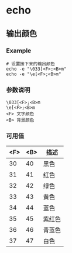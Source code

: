# echo

## 输出颜色

### Example

    # 设置接下来的输出颜色
    echo -e "\033[<F>;<B>m"
    echo -e "\e[<F>;<B>m"

### 参数说明

    \033[<F>;<B>m
    \e[<F>;<B>m
    <F> 文字颜色
    <B> 背景颜色

### 可用值
    
&lt;F&gt; | &lt;B&gt; | 描述
--        | --        | --
30        | 40        | 黑色
31        | 41        | 红色
32        | 42        | 绿色
33        | 43        | 黄色
34        | 44        | 蓝色
35        | 45        | 紫红色
36        | 46        | 青蓝色
37        | 47        | 白色
    
